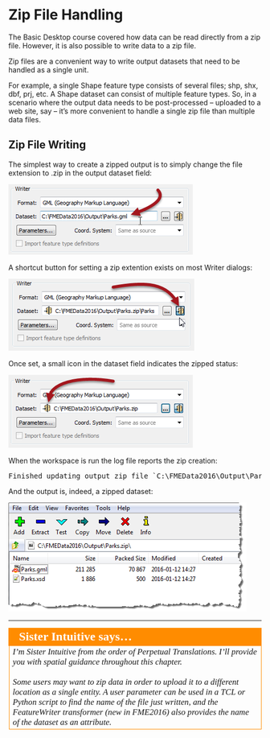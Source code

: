 # Zip File Handling

The Basic Desktop course covered how data can be read directly from a zip file. However, it is also possible to write data to a zip file.

Zip files are a convenient way to write output datasets that need to be handled as a single unit.

For example, a single Shape feature type consists of several files; shp, shx, dbf, prj, etc. A Shape dataset can consist of multiple feature types. So, in a scenario where the output data needs to be post-processed – uploaded to a web site, say – it’s more convenient to handle a single zip file than multiple data files.


## Zip File Writing ##

The simplest way to create a zipped output is to simply change the file extension to .zip in the output dataset field:

![](./Images/4.01.ZipFileExtension.png)

A shortcut button for setting a zip extention exists on most Writer dialogs:

![](./Images/4.04.ZipDatasetButton.png)

Once set, a small icon in the dataset field indicates the zipped status:

![](./Images/4.02.ZipFileExtensionIcon.png)

When the workspace is run the log file reports the zip creation:

<pre>
Finished updating output zip file `C:\FMEData2016\Output\Parks.zip'
</pre>

And the output is, indeed, a zipped dataset:

![](./Images/4.03.ZippedOutputDataset.png)

---

<!--Person X Says Section-->
<!--Sister Intuitive is the representative for this chapter-->

<table style="border-spacing: 0px">
<tr>
<td style="vertical-align:middle;background-color:darkorange;border: 2px solid darkorange">
<i class="fa fa-quote-left fa-lg fa-pull-left fa-fw" style="color:white;padding-right: 12px;vertical-align:text-top"></i>
<span style="color:white;font-size:x-large;font-weight: bold;font-family:serif">Sister Intuitive says…</span>
</td>
</tr>

<tr>
<td style="border: 1px solid darkorange">
<span style="font-family:serif; font-style:italic; font-size:larger">
I’m Sister Intuitive from the order of Perpetual Translations. I’ll provide you with spatial guidance throughout this chapter.
<br><br>Some users may want to zip data in order to upload it to a different location as a single entity. A user parameter can be used in a TCL or Python script to find the name of the file just written, and the FeatureWriter transformer (new in FME2016) also provides the name of the dataset as an attribute.
</span>
</td>
</tr>
</table>